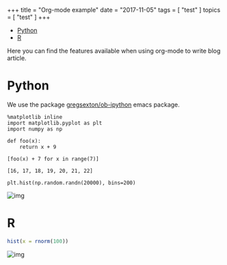 +++
title = "Org-mode example"
date = "2017-11-05"
tags = [ "test" ]
topics = [ "test" ]
+++

  - [Python](#sec-1)
  - [R](#sec-2)

Here you can find the features available when using org-mode to write blog article.

# Python<a id="sec-1"></a>

We use the package [gregsexton/ob-ipython](https://github.com/gregsexton/ob-ipython) emacs package.

```ipython
%matplotlib inline
import matplotlib.pyplot as plt
import numpy as np
```

```ipython
def foo(x):
    return x + 9

[foo(x) + 7 for x in range(7)]
```

    [16, 17, 18, 19, 20, 21, 22]

```ipython
plt.hist(np.random.randn(20000), bins=200)
```

![img](./images/cayek/orgmode_example/hist.png)

# R<a id="sec-2"></a>

```R
hist(x = rnorm(100))
```

![img](./images/cayek/orgmode_example/R_ex.png)
